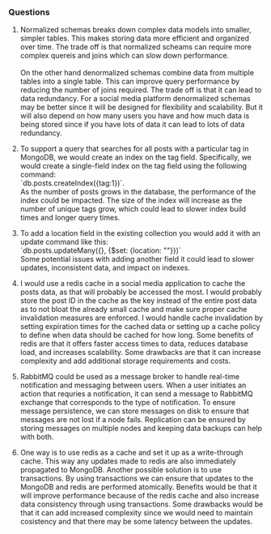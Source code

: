 ### Questions
1. <p>Normalized schemas breaks down complex data models into smaller, simpler tables. This makes storing data more efficient and organized over time. The trade off is that normalized scheams can require more complex quereis and joins which can slow down performance. <br><br> On the other hand denormalized schemas combine data from multiple tables into a single table. This can improve query performance by reducing the number of joins required. The trade off is that it can lead to data redundancy. For a social media platform denormalized schemas may be better since it will be designed for flexibility and scalability. But it will also depend on how many users you have and how much data is being stored since if you have lots of data it can lead to lots of data redundancy.</p>
2. <p>To support a query that searches for all posts with a particular tag in MongoDB, we would create an index on the tag field. Specifically, we would create a single-field index on the tag field using the following command:<br> `db.posts.createIndex({tag:1})`. <br> As the number of posts grows in the database, the performance of the index could be impacted. The size of the index will increase as the number of unique tags grow, which could lead to slower index build times and longer query times.</p>
3. <p>To add a location field in the existing collection you would add it with an update command like this:<br> `db.posts.updateMany({}, {$set: {location: ""}})`<br> Some potential issues with adding another field it could lead to slower updates, inconsistent data, and impact on indexes.</p>
4. <p>I would use a redis cache in a social media application to cache the posts data, as that will probably be accessed the most. I would probably store the post ID in the cache as the key instead of the entire post data as to not bloat the already small cache and make sure proper cache invalidation measures are enforced. I would handle cache invalidation by setting expiration times for the cached data or setting up a cache policy to define when data should be cached for how long. Some benefits of redis are that it offers faster access times to data, reduces database load, and increases scalability. Some drawbacks are that it can increase complexity and add additional storage requirements and costs.</p>
5. <p>RabbitMQ could be used as a message broker to handle real-time notification and messaging between users. When a user initiates an action that requries a notification, it can send a message to RabbitMQ exchange that corresponds to the type of notification. To ensure message persistence, we can store messages on disk to ensure that messages are not lost if a node fails. Replication can be ensured by storing messages on multiple nodes and keeping data backups can help with both.</p>
6. <p>One way is to use redis as a cache and set it up as a write-through cache. This way any updates made to redis are also immediately propagated to MongoDB. Another possible solution is to use transactions. By using transactions we can ensure that updates to the MongoDB and redis are performed atomically. Benefits would be that it will improve performance because of the redis cache and also increase data consistency through using transactions. Some drawbacks would be that it can add increased complexity since we would need to maintain cosistency and that there may be some latency between the updates.</p>